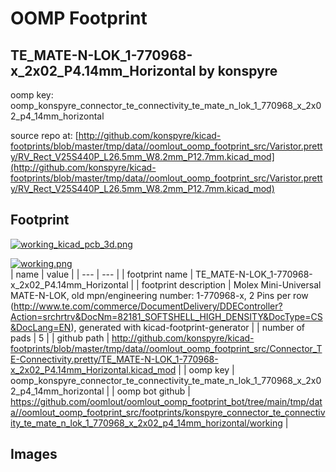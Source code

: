 # OOMP Footprint  
## TE_MATE-N-LOK_1-770968-x_2x02_P4.14mm_Horizontal  by konspyre  
  
oomp key: oomp_konspyre_connector_te_connectivity_te_mate_n_lok_1_770968_x_2x02_p4_14mm_horizontal  
  
source repo at: [http://github.com/konspyre/kicad-footprints/blob/master/tmp/data//oomlout_oomp_footprint_src/Varistor.pretty/RV_Rect_V25S440P_L26.5mm_W8.2mm_P12.7mm.kicad_mod](http://github.com/konspyre/kicad-footprints/blob/master/tmp/data//oomlout_oomp_footprint_src/Varistor.pretty/RV_Rect_V25S440P_L26.5mm_W8.2mm_P12.7mm.kicad_mod)  
## Footprint  
  
[![working_kicad_pcb_3d.png](working_kicad_pcb_3d_600.png)](working_kicad_pcb_3d.png)  
  
[![working.png](working_600.png)](working.png)  
| name | value | 
| --- | --- | 
| footprint name | TE_MATE-N-LOK_1-770968-x_2x02_P4.14mm_Horizontal | 
| footprint description | Molex Mini-Universal MATE-N-LOK, old mpn/engineering number: 1-770968-x, 2 Pins per row (http://www.te.com/commerce/DocumentDelivery/DDEController?Action=srchrtrv&DocNm=82181_SOFTSHELL_HIGH_DENSITY&DocType=CS&DocLang=EN), generated with kicad-footprint-generator | 
| number of pads | 5 | 
| github path | http://github.com/konspyre/kicad-footprints/blob/master/tmp/data//oomlout_oomp_footprint_src/Connector_TE-Connectivity.pretty/TE_MATE-N-LOK_1-770968-x_2x02_P4.14mm_Horizontal.kicad_mod | 
| oomp key | oomp_konspyre_connector_te_connectivity_te_mate_n_lok_1_770968_x_2x02_p4_14mm_horizontal | 
| oomp bot github | https://github.com/oomlout/oomlout_oomp_footprint_bot/tree/main/tmp/data//oomlout_oomp_footprint_src/footprints/konspyre_connector_te_connectivity_te_mate_n_lok_1_770968_x_2x02_p4_14mm_horizontal/working | 
## Images  
